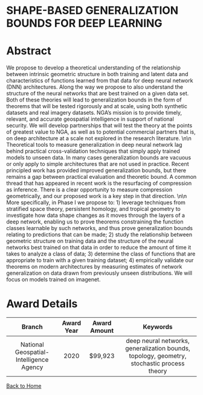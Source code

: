 
SHAPE-BASED GENERALIZATION BOUNDS FOR DEEP LEARNING
===================================================

# Abstract


We propose to develop a theoretical understanding of the relationship between intrinsic geometric structure in both training and latent data and characteristics of functions learned from that data for deep neural network (DNN) architectures. Along the way we propose to also understand the structure of the neural networks that are best trained on a given data set. Both of these theories will lead to generalization bounds in the form of theorems that will be tested rigorously and at scale, using both synthetic datasets and real imagery datasets. NGA’s mission is to provide timely, relevant, and accurate geospatial intelligence in support of national security. We will develop partnerships that will test the theory at the points of greatest value to NGA, as well as to potential commercial partners that is, on deep architecture at a scale not explored in the research literature. \n\n Theoretical tools to measure generalization in deep neural network lag behind practical cross-validation techniques that simply apply trained models to unseen data. In many cases generalization bounds are vacuous or only apply to simple architectures that are not used in practice. Recent principled work has provided improved generalization bounds, but there remains a gap between practical evaluation and theoretic bound. A common thread that has appeared in recent work is the resurfacing of compression as inference. There is a clear opportunity to measure compression geometrically, and our proposed work is a key step in that direction. \n\n More specifically, in Phase I we propose to: 1) leverage techniques from stratified space theory, persistent homology, and tropical geometry to investigate how data shape changes as it moves through the layers of a deep network, enabling us to prove theorems constraining the function classes learnable by such networks, and thus prove generalization bounds relating to predictions that can be made; 2) study the relationship between geometric structure on training data and the structure of the neural networks best trained on that data in order to reduce the amount of time it takes to analyze a class of data; 3) determine the class of functions that are appropriate to train with a given training dataset; 4) empirically validate our theorems on modern architectures by measuring estimates of network generalization on data drawn from previously unseen distributions. We will focus on models trained on imagenet.  

# Award Details

|Branch|Award Year|Award Amount|Keywords|
| :---: | :---: | :---: | :---: |
|National Geospatial-Intelligence Agency|2020|$99,923|deep neural networks, generalization bounds, topology, geometry, stochastic process theory|
  
  


[Back to Home](https://github.com/chrischow/dod_sbir_awards/Reports/JH/#2268)